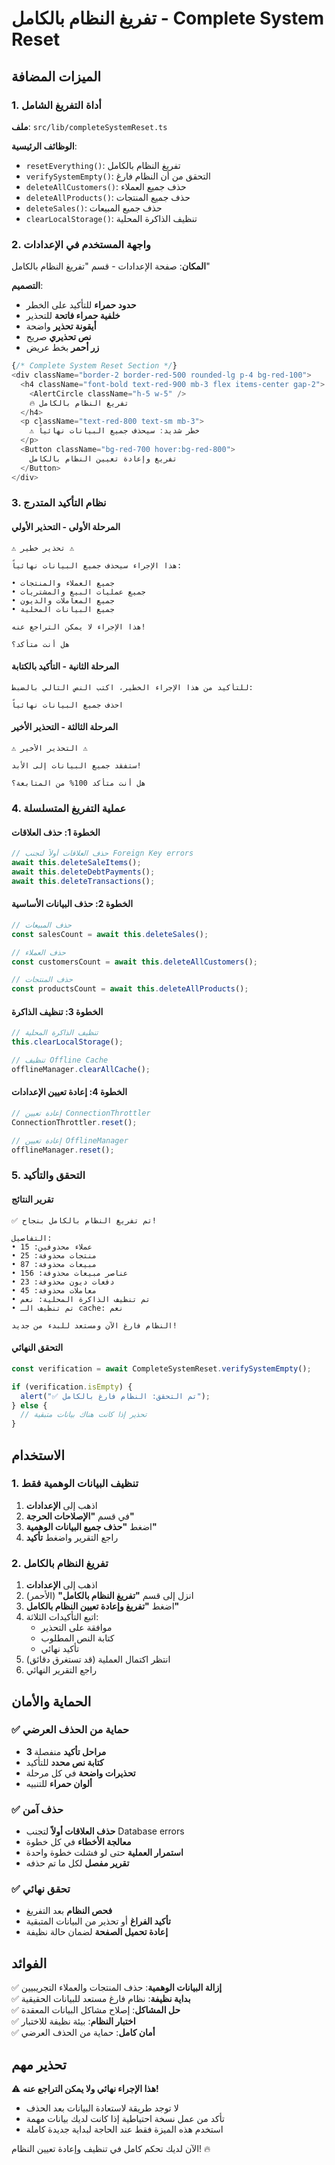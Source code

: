 # تفريغ النظام بالكامل - Complete System Reset

## الميزات المضافة

### 1. أداة التفريغ الشامل

**ملف**: `src/lib/completeSystemReset.ts`

**الوظائف الرئيسية**:

- `resetEverything()`: تفريغ النظام بالكامل
- `verifySystemEmpty()`: التحقق من أن النظام فارغ
- `deleteAllCustomers()`: حذف جميع العملاء
- `deleteAllProducts()`: حذف جميع المنتجات
- `deleteSales()`: حذف جميع المبيعات
- `clearLocalStorage()`: تنظيف الذاكرة المحلية

### 2. واجهة المستخدم في الإعدادات

**المكان**: صفحة الإعدادات - قسم "تفريغ النظام بالكامل"

**التصميم**:

- **حدود حمراء** للتأكيد على الخطر
- **خلفية حمراء فاتحة** للتحذير
- **أيقونة تحذير** واضحة
- **نص تحذيري** صريح
- **زر أحمر** بخط عريض

```typescript
{/* Complete System Reset Section */}
<div className="border-2 border-red-500 rounded-lg p-4 bg-red-100">
  <h4 className="font-bold text-red-900 mb-3 flex items-center gap-2">
    <AlertCircle className="h-5 w-5" />
    🔥 تفريغ النظام بالكامل
  </h4>
  <p className="text-red-800 text-sm mb-3">
    ⚠️ خطر شديد: سيحذف جميع البيانات نهائياً
  </p>
  <Button className="bg-red-700 hover:bg-red-800">
    تفريغ وإعادة تعيين النظام بالكامل
  </Button>
</div>
```

### 3. نظام التأكيد المتدرج

#### المرحلة الأولى - التحذير الأولي

```
⚠️ تحذير خطير ⚠️

هذا الإجراء سيحذف جميع البيانات نهائياً:

• جميع العملاء والمنتجات
• جميع عمليات البيع والمشتريات
• جميع المعاملات والديون
• جميع البيانات المحلية

هذا الإجراء لا يمكن التراجع عنه!

هل أنت متأكد؟
```

#### المرحلة الثانية - التأكيد بالكتابة

```
للتأكيد من هذا الإجراء الخطير، اكتب النص التالي بالضبط:

احذف جميع البيانات نهائياً
```

#### المرحلة الثالثة - التحذير الأخير

```
⚠️ التحذير الأخير ⚠️

ستفقد جميع البيانات إلى الأبد!

هل أنت متأكد 100% من المتابعة؟
```

### 4. عملية التفريغ المتسلسلة

#### الخطوة 1: حذف العلاقات

```typescript
// حذف العلاقات أولاً لتجنب Foreign Key errors
await this.deleteSaleItems();
await this.deleteDebtPayments();
await this.deleteTransactions();
```

#### الخطوة 2: حذف البيانات الأساسية

```typescript
// حذف المبيعات
const salesCount = await this.deleteSales();

// حذف العملاء
const customersCount = await this.deleteAllCustomers();

// حذف المنتجات
const productsCount = await this.deleteAllProducts();
```

#### الخطوة 3: تنظيف الذاكرة

```typescript
// تنظيف الذاكرة المحلية
this.clearLocalStorage();

// تنظيف Offline Cache
offlineManager.clearAllCache();
```

#### الخطوة 4: إعادة تعيين الإعدادات

```typescript
// إعادة تعيين ConnectionThrottler
ConnectionThrottler.reset();

// إعادة تعيين OfflineManager
offlineManager.reset();
```

### 5. التحقق والتأكيد

#### تقرير النتائج

```
✅ تم تفريغ النظام بالكامل بنجاح!

التفاصيل:
• عملاء محذوفين: 15
• منتجات محذوفة: 25
• مبيعات محذوفة: 87
• عناصر مبيعات محذوفة: 156
• دفعات ديون محذوفة: 23
• معاملات محذوفة: 45
• تم تنظيف الذاكرة المحلية: نعم
• تم تنظيف الـ cache: نعم

النظام فارغ الآن ومستعد للبدء من جديد!
```

#### التحقق النهائي

```typescript
const verification = await CompleteSystemReset.verifySystemEmpty();

if (verification.isEmpty) {
  alert("✅ تم التحقق: النظام فارغ بالكامل");
} else {
  // تحذير إذا كانت هناك بيانات متبقية
}
```

## الاستخدام

### 1. تنظيف البيانات الوهمية فقط

1. اذهب إلى **الإعدادات**
2. في قسم **"الإصلاحات الحرجة"**
3. اضغط **"حذف جميع البيانات الوهمية"**
4. راجع التقرير واضغط **تأكيد**

### 2. تفريغ النظام بالكامل

1. اذهب إلى **الإعدادات**
2. انزل إلى قسم **"تفريغ النظام بالكامل"** (الأحمر)
3. اضغط **"تفريغ وإعادة تعيين النظام بالكامل"**
4. اتبع التأكيدات الثلاثة:
   - موافقة على التحذير
   - كتابة النص المطلوب
   - تأكيد نهائي
5. انتظر اكتمال العملية (قد تستغرق دقائق)
6. راجع التقرير النهائي

## الحماية والأمان

### ✅ حماية من الحذف العرضي

- **3 مراحل تأكيد** منفصلة
- **كتابة نص محدد** للتأكيد
- **تحذيرات واضحة** في كل مرحلة
- **ألوان حمراء** للتنبيه

### ✅ حذف آمن

- **حذف العلاقات أولاً** لتجنب Database errors
- **معالجة الأخطاء** في كل خطوة
- **استمرار العملية** حتى لو فشلت خطوة واحدة
- **تقرير مفصل** لكل ما تم حذفه

### ✅ تحقق نهائي

- **فحص النظام** بعد التفريغ
- **تأكيد الفراغ** أو تحذير من البيانات المتبقية
- **إعادة تحميل الصفحة** لضمان حالة نظيفة

## الفوائد

✅ **إزالة البيانات الوهمية**: حذف المنتجات والعملاء التجريبيين  
✅ **بداية نظيفة**: نظام فارغ مستعد للبيانات الحقيقية  
✅ **حل المشاكل**: إصلاح مشاكل البيانات المعقدة  
✅ **اختبار النظام**: بيئة نظيفة للاختبار  
✅ **أمان كامل**: حماية من الحذف العرضي

## تحذير مهم

⚠️ **هذا الإجراء نهائي ولا يمكن التراجع عنه!**

- لا توجد طريقة لاستعادة البيانات بعد الحذف
- تأكد من عمل نسخة احتياطية إذا كانت لديك بيانات مهمة
- استخدم هذه الميزة فقط عند الحاجة لبداية جديدة كاملة

الآن لديك تحكم كامل في تنظيف وإعادة تعيين النظام! 🔥
